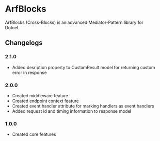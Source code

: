 # ArfBlocks

ArfBlocks (Cross-Blocks) is an advanced Mediator-Pattern library for Dotnet.

## Changelogs


### 2.1.0

- Added desription property to CustomResult model for returning custom error in response

### 2.0.0

- Created middleware feature
- Created endpoint context feature
- Created event handler attribute for marking handlers as event handlers
- Added request id and timing information to response model

### 1.0.0

- Created core features
